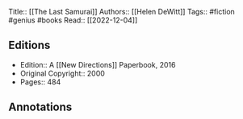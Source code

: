 Title:: [[The Last Samurai]]
Authors:: [[Helen DeWitt]]
Tags:: #fiction #genius #books 
Read:: [[2022-12-04]]

## Editions
- Edition:: A [[New Directions]] Paperbook, 2016
- Original Copyright:: 2000
- Pages:: 484

## Annotations
